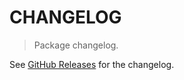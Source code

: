 # CHANGELOG

> Package changelog.

See [GitHub Releases](https://github.com/stdlib-js/assert-is-regexp/releases) for the changelog.